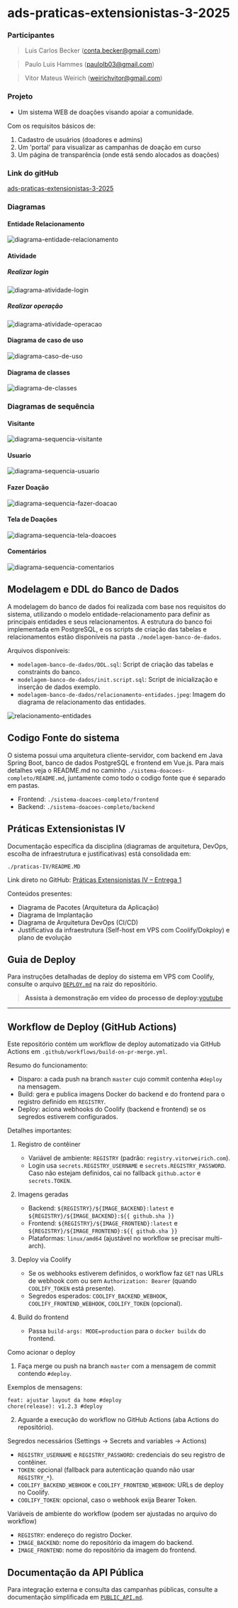 # ads-praticas-extensionistas-3-2025

### Participantes

> Luis Carlos Becker (conta.becker@gmail.com)

> Paulo Luis Hammes (paulolb03@gmail.com)

> Vitor Mateus Weirich (weirichvitor@gmail.com)

### Projeto

- Um sistema WEB de doações visando apoiar a comunidade.

Com os requisitos básicos de:

1. Cadastro de usuários (doadores e admins)
2. Um 'portal' para visualizar as campanhas de doação em curso
3. Um página de transparência (onde está sendo alocados as doações)

### Link do gitHub

[ads-praticas-extensionistas-3-2025](https://github.com/vitorweirich/ads-praticas-extensionistas-3-2025)

### Diagramas

#### Entidade Relacionamento

![diagrama-entidade-relacionamento](diagramas/entidade_relacionamento.png)

#### Atividade

##### Realizar login

![diagrama-atividade-login](diagramas/atividade_login.jpg)

##### Realizar operação

![diagrama-atividade-operacao](diagramas/atividade_operacao.jpg)

#### Diagrama de caso de uso

![diagrama-caso-de-uso](diagramas/caso_de_uso.jpg)

#### Diagrama de classes

![diagrama-de-classes](diagramas/diagrama_classes.png)

### Diagramas de sequência

#### Visitante

![diagrama-sequencia-visitante](diagramas/sequencia_visitante.jpeg)

#### Usuario

![diagrama-sequencia-usuario](diagramas/sequencia_usuario.jpeg)

#### Fazer Doação

![diagrama-sequencia-fazer-doacao](diagramas/sequencia_fazer_doacao.jpeg)

#### Tela de Doações

![diagrama-sequencia-tela-doacoes](diagramas/sequencia_tela_doacoes.jpeg)

#### Comentários

![diagrama-sequencia-comentarios](diagramas/sequencia_comentarios.jpeg)

## Modelagem e DDL do Banco de Dados

A modelagem do banco de dados foi realizada com base nos requisitos do sistema, utilizando o modelo entidade-relacionamento para definir as principais entidades e seus relacionamentos. A estrutura do banco foi implementada em PostgreSQL, e os scripts de criação das tabelas e relacionamentos estão disponíveis na pasta `./modelagem-banco-de-dados`.

Arquivos disponíveis:

- `modelagem-banco-de-dados/DDL.sql`: Script de criação das tabelas e constraints do banco.
- `modelagem-banco-de-dados/init.script.sql`: Script de inicialização e inserção de dados exemplo.
- `modelagem-banco-de-dados/relacionamento-entidades.jpeg`: Imagem do diagrama de relacionamento das entidades.

![relacionamento-entidades](modelagem-banco-de-dados/relacionamento-entidades.jpeg)

## Codigo Fonte do sistema

O sistema possui uma arquitetura cliente-servidor, com backend em Java Spring Boot, banco de dados PostgreSQL e frontend em Vue.js.
Para mais detalhes veja o README.md no caminho `./sistema-doacoes-completo/README.md`, juntamente como todo o codigo fonte que é separado em pastas.

- Frontend: `./sistema-doacoes-completo/frontend`
- Backend: `./sistema-doacoes-completo/backend`

## Práticas Extensionistas IV

Documentação específica da disciplina (diagramas de arquitetura, DevOps, escolha de infraestrutura e justificativas) está consolidada em:

`./praticas-IV/README.MD`

Link direto no GitHub: [Práticas Extensionistas IV – Entrega 1](praticas-IV/README.MD)

Conteúdos presentes:

- Diagrama de Pacotes (Arquitetura da Aplicação)
- Diagrama de Implantação
- Diagrama de Arquitetura DevOps (CI/CD)
- Justificativa da infraestrutura (Self-host em VPS com Coolify/Dokploy) e plano de evolução

## Guia de Deploy

Para instruções detalhadas de deploy do sistema em VPS com Coolify, consulte o arquivo [`DEPLOY.md`](DEPLOY.md) na raiz do repositório.

> **Assista à demonstração em vídeo do processo de deploy:**[youtube](https://www.youtube.com/watch?v=P8E9yaS3bn8)

---

## Workflow de Deploy (GitHub Actions)

Este repositório contém um workflow de deploy automatizado via GitHub Actions em `.github/workflows/build-on-pr-merge.yml`.

Resumo do funcionamento:

- Disparo: a cada push na branch `master` cujo commit contenha `#deploy` na mensagem.
- Build: gera e publica imagens Docker do backend e do frontend para o registro definido em `REGISTRY`.
- Deploy: aciona webhooks do Coolify (backend e frontend) se os segredos estiverem configurados.

Detalhes importantes:

1. Registro de contêiner

   - Variável de ambiente: `REGISTRY` (padrão: `registry.vitorweirich.com`).
   - Login usa `secrets.REGISTRY_USERNAME` e `secrets.REGISTRY_PASSWORD`. Caso não estejam definidos, cai no fallback `github.actor` e `secrets.TOKEN`.

2. Imagens geradas

   - Backend: `${REGISTRY}/${IMAGE_BACKEND}:latest` e `${REGISTRY}/${IMAGE_BACKEND}:${{ github.sha }}`
   - Frontend: `${REGISTRY}/${IMAGE_FRONTEND}:latest` e `${REGISTRY}/${IMAGE_FRONTEND}:${{ github.sha }}`
   - Plataformas: `linux/amd64` (ajustável no workflow se precisar multi-arch).

3. Deploy via Coolify

   - Se os webhooks estiverem definidos, o workflow faz `GET` nas URLs de webhook com ou sem `Authorization: Bearer` (quando `COOLIFY_TOKEN` está presente).
   - Segredos esperados: `COOLIFY_BACKEND_WEBHOOK`, `COOLIFY_FRONTEND_WEBHOOK`, `COOLIFY_TOKEN` (opcional).

4. Build do frontend
   - Passa `build-args: MODE=production` para o `docker buildx` do frontend.

Como acionar o deploy

1. Faça merge ou push na branch `master` com a mensagem de commit contendo `#deploy`.

Exemplos de mensagens:

```
feat: ajustar layout da home #deploy
chore(release): v1.2.3 #deploy
```

2. Aguarde a execução do workflow no GitHub Actions (aba Actions do repositório).

Segredos necessários (Settings → Secrets and variables → Actions)

- `REGISTRY_USERNAME` e `REGISTRY_PASSWORD`: credenciais do seu registro de contêiner.
- `TOKEN`: opcional (fallback para autenticação quando não usar `REGISTRY_*`).
- `COOLIFY_BACKEND_WEBHOOK` e `COOLIFY_FRONTEND_WEBHOOK`: URLs de deploy no Coolify.
- `COOLIFY_TOKEN`: opcional, caso o webhook exija Bearer Token.

Variáveis de ambiente do workflow (podem ser ajustadas no arquivo do workflow)

- `REGISTRY`: endereço do registro Docker.
- `IMAGE_BACKEND`: nome do repositório da imagem do backend.
- `IMAGE_FRONTEND`: nome do repositório da imagem do frontend.

## Documentação da API Pública

Para integração externa e consulta das campanhas públicas, consulte a documentação simplificada em [`PUBLIC_API.md`](PUBLIC_API.md).
